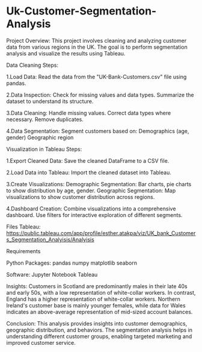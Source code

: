 # Uk-Customer-Segmentation-Analysis

Project Overview:
This project involves cleaning and analyzing customer data from various regions in the UK. The goal is to perform segmentation analysis and visualize the results using Tableau.


Data Cleaning Steps:

1.Load Data:
Read the data from the "UK-Bank-Customers.csv" file using pandas.

2.Data Inspection:
Check for missing values and data types.
Summarize the dataset to understand its structure.

3.Data Cleaning:
Handle missing values.
Correct data types where necessary.
Remove duplicates.

4.Data Segmentation:
Segment customers based on:
Demographics (age, gender)
Geographic region


Visualization in Tableau Steps:

1.Export Cleaned Data:
Save the cleaned DataFrame to a CSV file.

2.Load Data into Tableau:
Import the cleaned dataset into Tableau.

3.Create Visualizations:
Demographic Segmentation: Bar charts, pie charts to show distribution by age, gender.
Geographic Segmentation: Map visualizations to show customer distribution across regions.

4.Dashboard Creation:
Combine visualizations into a comprehensive dashboard.
Use filters for interactive exploration of different segments.


Files
Tableau: https://public.tableau.com/app/profile/esther.atakpa/viz/UK_bank_Customers_Segmentation_Analyisis/Analyisis



Requirements

Python Packages:
pandas
numpy
matplotlib
seaborn

Software:
Jupyter Notebook
Tableau


Insights:
Customers in Scotland are predominantly males in their late 40s and early 50s, with a low representation of white-collar workers. In contrast, England has a higher representation of white-collar workers. Northern Ireland's customer base is mainly younger females, while data for Wales indicates an above-average representation of mid-sized account balances.

Conclusion:
This analysis provides insights into customer demographics, geographic distribution, and behaviors. The segmentation analysis helps in understanding different customer groups, enabling targeted marketing and improved customer service.
